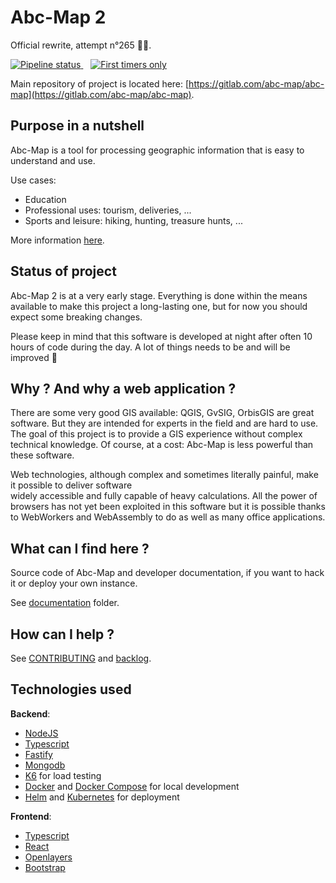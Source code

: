 # Abc-Map 2

Official rewrite, attempt n°265 👨‍💻.

<div>
  <a href="https://gitlab.com/abc-map/abc-map/-/commits/master">
    <img alt="Pipeline status" src="https://gitlab.com/abc-map/abc-map/badges/master/pipeline.svg" />
  </a>
  &nbsp;&nbsp;
  <a href="https://www.firsttimersonly.com/">
    <img alt="First timers only" src="https://img.shields.io/badge/first--timers--only-friendly-blue.svg?style=flat-square" />
  </a>
</div>

Main repository of project is located here: [https://gitlab.com/abc-map/abc-map](https://gitlab.com/abc-map/abc-map).


## Purpose in a nutshell

Abc-Map is a tool for processing geographic information that is easy to understand and use.

Use cases:             

- Education
- Professional uses: tourism, deliveries, ...
- Sports and leisure: hiking, hunting, treasure hunts, ...

More information [here](https://abc-map.fr/documentation).    


## Status of project

Abc-Map 2 is at a very early stage. Everything is done within the means available to make this project a 
long-lasting one, but for now you should expect some breaking changes.

Please keep in mind that this software is developed at night after often 10 hours of code during the day. 
A lot of things needs to be and will be improved 💪    


## Why ? And why a web application ?

There are some very good GIS available: QGIS, GvSIG, OrbisGIS are great software. But they are intended for 
experts in the field and are hard to use. The goal of this project is to provide a GIS experience without 
complex technical knowledge. Of course, at a cost: Abc-Map is less powerful than these software.            

Web technologies, although complex and sometimes literally painful, make it possible to deliver software  
widely accessible and fully capable of heavy calculations. All the power of browsers has not yet been exploited 
in this software but it is possible thanks to WebWorkers and WebAssembly to do as well as many office 
applications.    


## What can I find here ?

Source code of Abc-Map and developer documentation, if you want to hack it or deploy your own instance.    

See [documentation](./documentation) folder.


## How can I help ?

See [CONTRIBUTING](./CONTRIBUTING.md) and [backlog](./documentation/5_backlog.md).        


## Technologies used 

**Backend**:
- [NodeJS](https://nodejs.org/en/)
- [Typescript](https://www.typescriptlang.org/)
- [Fastify](https://www.fastify.io/)
- [Mongodb](https://www.mongodb.com/)
- [K6](https://k6.io/) for load testing
- [Docker](https://www.docker.com/) and [Docker Compose](https://docs.docker.com/compose/) for local development
- [Helm](https://helm.sh/) and [Kubernetes](https://kubernetes.io/) for deployment

**Frontend**: 
- [Typescript](https://www.typescriptlang.org/)
- [React](https://reactjs.org/)
- [Openlayers](https://openlayers.org/)
- [Bootstrap](https://getbootstrap.com)

